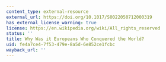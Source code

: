 ```yaml
---
content_type: external-resource
external_url: https://doi.org/10.1017/S0022050712000319
has_external_license_warning: true
license: https://en.wikipedia.org/wiki/All_rights_reserved
status: ''
title: Why Was it Europeans Who Conquered the World?
uid: fe4a7ce4-7f53-479e-8a5d-6e852ce1fcbc
wayback_url: ''
---
```

